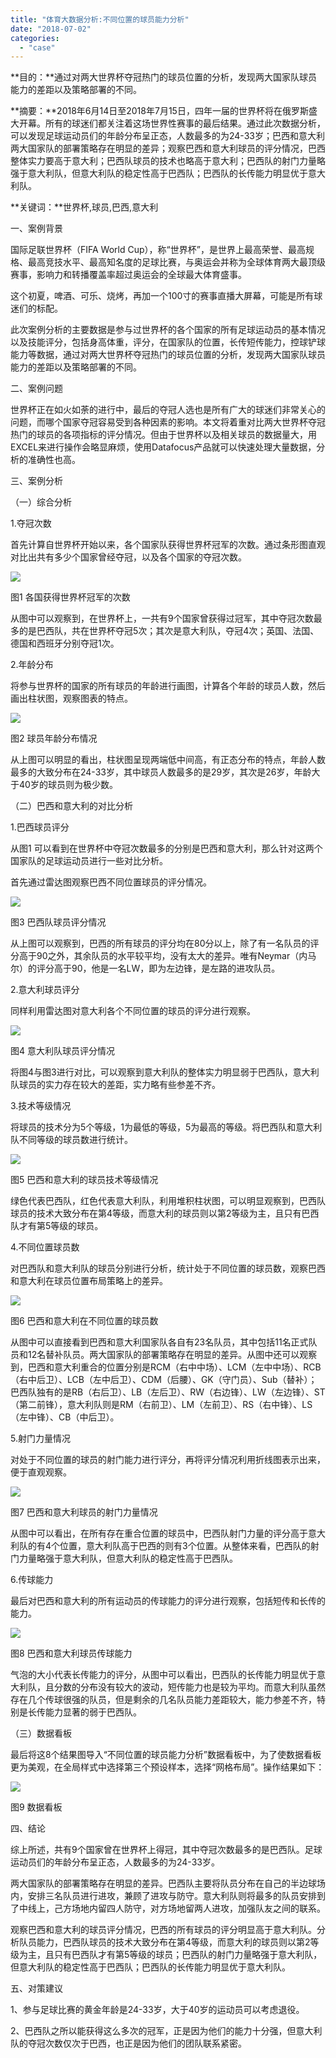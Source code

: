 ```yaml
---
title: "体育大数据分析:不同位置的球员能力分析"
date: "2018-07-02"
categories: 
  - "case"
---
```


**目的：**通过对两大世界杯夺冠热门的球员位置的分析，发现两大国家队球员能力的差距以及策略部署的不同。

**摘要：**2018年6月14日至2018年7月15日，四年一届的世界杯将在俄罗斯盛大开幕。所有的球迷们都关注着这场世界性赛事的最后结果。通过此次数据分析，可以发现足球运动员们的年龄分布呈正态，人数最多的为24-33岁；巴西和意大利两大国家队的部署策略存在明显的差异；观察巴西和意大利球员的评分情况，巴西整体实力要高于意大利；巴西队球员的技术也略高于意大利；巴西队的射门力量略强于意大利队，但意大利队的稳定性高于巴西队；巴西队的长传能力明显优于意大利队。

**关键词：**世界杯,球员,巴西,意大利

一、案例背景

国际足联世界杯（FIFA World Cup），称“世界杯”，是世界上最高荣誉、最高规格、最高竞技水平、最高知名度的足球比赛，与奥运会并称为全球体育两大最顶级赛事，影响力和转播覆盖率超过奥运会的全球最大体育盛事。

这个初夏，啤酒、可乐、烧烤，再加一个100寸的赛事直播大屏幕，可能是所有球迷们的标配。

此次案例分析的主要数据是参与过世界杯的各个国家的所有足球运动员的基本情况以及技能评分，包括身高体重，评分，在国家队的位置，长传短传能力，控球铲球能力等数据，通过对两大世界杯夺冠热门的球员位置的分析，发现两大国家队球员能力的差距以及策略部署的不同。

二、案例问题

世界杯正在如火如荼的进行中，最后的夺冠人选也是所有广大的球迷们非常关心的问题，而哪个国家夺冠容易受到各种因素的影响。本文将着重对比两大世界杯夺冠热门的球员的各项指标的评分情况。但由于世界杯以及相关球员的数据量大，用EXCEL来进行操作会略显麻烦，使用Datafocus产品就可以快速处理大量数据，分析的准确性也高。

三、案例分析

（一）综合分析

1.夺冠次数

首先计算自世界杯开始以来，各个国家队获得世界杯冠军的次数。通过条形图直观对比出共有多少个国家曾经夺冠，以及各个国家的夺冠次数。

![](images/word-image.png)

图1 各国获得世界杯冠军的次数

从图中可以观察到，在世界杯上，一共有9个国家曾获得过冠军，其中夺冠次数最多的是巴西队，共在世界杯夺冠5次；其次是意大利队，夺冠4次；英国、法国、德国和西班牙分别夺冠1次。

2.年龄分布

将参与世界杯的国家的所有球员的年龄进行画图，计算各个年龄的球员人数，然后画出柱状图，观察图表的特点。

![](images/word-image-1.png)

图2 球员年龄分布情况

从上图可以明显的看出，柱状图呈现两端低中间高，有正态分布的特点，年龄人数最多的大致分布在24-33岁，其中球员人数最多的是29岁，其次是26岁，年龄大于40岁的球员则为极少数。

（二）巴西和意大利的对比分析

1.巴西球员评分

从图1 可以看到在世界杯中夺冠次数最多的分别是巴西和意大利，那么针对这两个国家队的足球运动员进行一些对比分析。

首先通过雷达图观察巴西不同位置球员的评分情况。

![](images/word-image-2.png)

图3 巴西队球员评分情况

从上图可以观察到，巴西的所有球员的评分均在80分以上，除了有一名队员的评分高于90之外，其余队员的水平较平均，没有太大的差异。唯有Neymar（内马尔）的评分高于90，他是一名LW，即为左边锋，是左路的进攻队员。

2.意大利球员评分

同样利用雷达图对意大利各个不同位置的球员的评分进行观察。

![](images/word-image-3.png)

图4 意大利队球员评分情况

将图4与图3进行对比，可以观察到意大利队的整体实力明显弱于巴西队，意大利队球员的实力存在较大的差距，实力略有些参差不齐。

3.技术等级情况

将球员的技术分为5个等级，1为最低的等级，5为最高的等级。将巴西队和意大利队不同等级的球员数进行统计。

![](images/word-image-4.png)

图5 巴西和意大利的球员技术等级情况

绿色代表巴西队，红色代表意大利队，利用堆积柱状图，可以明显观察到，巴西队球员的技术大致分布在第4等级，而意大利的球员则以第2等级为主，且只有巴西队才有第5等级的球员。

4.不同位置球员数

对巴西队和意大利队的球员分别进行分析，统计处于不同位置的球员数，观察巴西和意大利在球员位置布局策略上的差异。

![](images/word-image-5.png)

图6 巴西和意大利在不同位置的球员数

从图中可以直接看到巴西和意大利国家队各自有23名队员，其中包括11名正式队员和12名替补队员。两大国家队的部署策略存在明显的差异。从图中还可以观察到，巴西和意大利重合的位置分别是RCM（右中中场）、LCM（左中中场）、RCB（右中后卫）、LCB（左中后卫）、CDM（后腰）、GK（守门员）、Sub（替补）；巴西队独有的是RB（右后卫）、LB（左后卫）、RW（右边锋）、LW（左边锋）、ST（第二前锋），意大利队则是RM（右前卫）、LM（左前卫）、RS（右中锋）、LS（左中锋）、CB（中后卫）。

5.射门力量情况

对处于不同位置的球员的射门能力进行评分，再将评分情况利用折线图表示出来，便于直观观察。

![](images/word-image-6.png)

图7 巴西和意大利球员的射门力量情况

从图中可以看出，在所有存在重合位置的球员中，巴西队射门力量的评分高于意大利队的有4个位置，意大利队高于巴西的则有3个位置。从整体来看，巴西队的射门力量略强于意大利队，但意大利队的稳定性高于巴西队。

6.传球能力

最后对巴西和意大利的所有运动员的传球能力的评分进行观察，包括短传和长传的能力。

![](images/word-image-7.png)

图8 巴西和意大利球员传球能力

气泡的大小代表长传能力的评分，从图中可以看出，巴西队的长传能力明显优于意大利队，且分数的分布没有较大的波动，短传能力也是较为平均。而意大利队虽然存在几个传球很强的队员，但是剩余的几名队员能力差距较大，能力参差不齐，特别是长传能力显著的弱于巴西队。

（三）数据看板

最后将这8个结果图导入“不同位置的球员能力分析”数据看板中，为了使数据看板更为美观，在全局样式中选择第三个预设样本，选择“网格布局”。操作结果如下：

![](images/word-image-8.png)

图9 数据看板

四、结论

综上所述，共有9个国家曾在世界杯上得冠，其中夺冠次数最多的是巴西队。足球运动员们的年龄分布呈正态，人数最多的为24-33岁。

两大国家队的部署策略存在明显的差异。巴西队主要将队员分布在自己的半边球场内，安排三名队员进行进攻，兼顾了进攻与防守。意大利队则将最多的队员安排到了中线上，己方场地内留四人防守，对方场地留两人进攻，加强队友之间的联系。

观察巴西和意大利的球员评分情况，巴西的所有球员的评分明显高于意大利队。分析队员能力，巴西队球员的技术大致分布在第4等级，而意大利的球员则以第2等级为主，且只有巴西队才有第5等级的球员；巴西队的射门力量略强于意大利队，但意大利队的稳定性高于巴西队；巴西队的长传能力明显优于意大利队。

五、对策建议

1、参与足球比赛的黄金年龄是24-33岁，大于40岁的运动员可以考虑退役。

2、巴西队之所以能获得这么多次的冠军，正是因为他们的能力十分强，但意大利队的夺冠次数仅次于巴西，也正是因为他们的团队联系紧密。
